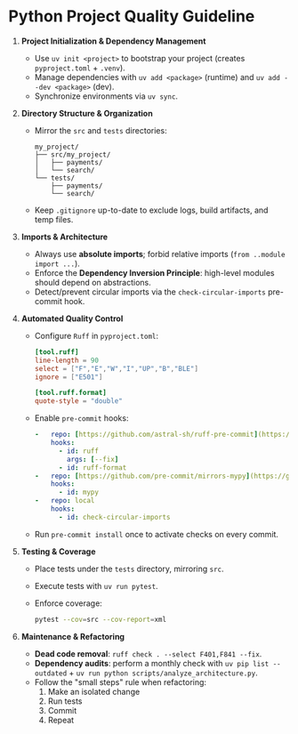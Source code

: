 # Python Project Quality Guideline

1. **Project Initialization & Dependency Management**
    - Use `uv init <project>` to bootstrap your project (creates `pyproject.toml` + `.venv`).
    - Manage dependencies with `uv add <package>` (runtime) and `uv add --dev <package>` (dev).
    - Synchronize environments via `uv sync`.

2. **Directory Structure & Organization**
    - Mirror the `src` and `tests` directories:

        ``` text
        my_project/
        ├── src/my_project/
        │   ├── payments/
        │   └── search/
        └── tests/
            ├── payments/
            └── search/
        ```

    - Keep `.gitignore` up-to-date to exclude logs, build artifacts, and temp files.

3. **Imports & Architecture**
    - Always use **absolute imports**; forbid relative imports (`from ..module import ...`).
    - Enforce the **Dependency Inversion Principle**: high-level modules should depend on abstractions.
    - Detect/prevent circular imports via the `check-circular-imports` pre-commit hook.

4. **Automated Quality Control**
    - Configure `Ruff` in `pyproject.toml`:

        ```toml
        [tool.ruff]
        line-length = 90
        select = ["F","E","W","I","UP","B","BLE"]
        ignore = ["E501"]

        [tool.ruff.format]
        quote-style = "double"
        ```

    - Enable `pre-commit` hooks:

        ```yaml
        -   repo: [https://github.com/astral-sh/ruff-pre-commit](https://github.com/astral-sh/ruff-pre-commit)
            hooks:
              - id: ruff
                args: [--fix]
              - id: ruff-format
        -   repo: [https://github.com/pre-commit/mirrors-mypy](https://github.com/pre-commit/mirrors-mypy)
            hooks:
              - id: mypy
        -   repo: local
            hooks:
              - id: check-circular-imports
        ```

    - Run `pre-commit install` once to activate checks on every commit.

5. **Testing & Coverage**
    - Place tests under the `tests` directory, mirroring `src`.
    - Execute tests with `uv run pytest`.
    - Enforce coverage:

        ```bash
        pytest --cov=src --cov-report=xml
        ```

6. **Maintenance & Refactoring**
    - **Dead code removal**: `ruff check . --select F401,F841 --fix`.
    - **Dependency audits**: perform a monthly check with `uv pip list --outdated` + `uv run python scripts/analyze_architecture.py`.
    - Follow the "small steps" rule when refactoring:
        1. Make an isolated change
        2. Run tests
        3. Commit
        4. Repeat
